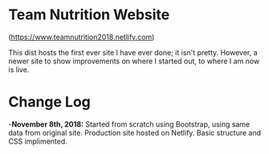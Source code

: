 # Team Nutrition Website 
(https://www.teamnutrition2018.netlify.com)

This dist hosts the first ever site I have ever done; it isn't pretty. However, a newer site to show improvements on where I started out, to where I am now is live. 



# Change Log

-<b>November 8th, 2018:</b> Started from scratch using Bootstrap, using same data from original site. Production site hosted on Netlify. Basic structure and CSS implimented.
